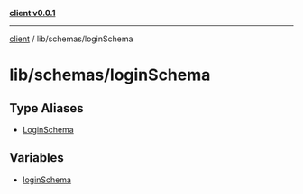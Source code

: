 [**client v0.0.1**](../../../README.md)

***

[client](../../../README.md) / lib/schemas/loginSchema

# lib/schemas/loginSchema

## Type Aliases

- [LoginSchema](type-aliases/LoginSchema.md)

## Variables

- [loginSchema](variables/loginSchema.md)
